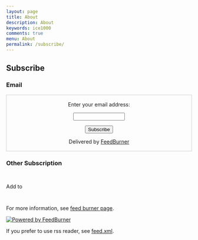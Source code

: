 ```yaml
---
layout: page
title: About
description: About
keywords: ice1000
comments: true
menu: About
permalink: /subscribe/
---
```



## Subscribe

### Email

<form style="border:1px solid #ccc;padding:3px;text-align:center;" action="https://feedburner.google.com/fb/a/mailverify" method="post" target="popupwindow" onsubmit="window.open('https://feedburner.google.com/fb/a/mailverify?uri=Ice1000', 'popupwindow', 'scrollbars=yes,width=550,height=520');return true">
<p>Enter your email address:</p><p>
<input type="text" style="width:140px" name="email"/>
</p><input type="hidden" value="Ice1000" name="uri"/><input type="hidden" name="loc" value="en_US"/>
<input type="submit" value="Subscribe" /><p>Delivered by <a href="https://feedburner.google.com" target="_blank">
FeedBurner</a></p></form>

### Other Subscription

<p><a href="http://add.my.yahoo.com/rss?url=http://feeds.feedburner.com/Ice1000" title="ice1000">
<img src="http://us.i1.yimg.com/us.yimg.com/i/us/my/addtomyyahoo4.gif" alt="" style="border:0"/></a></p>
<p><a href="http://feedly.com/#subscription/feed/http://feeds.feedburner.com/Ice1000" title="ice1000">
<img src="http://s3.feedly.com/feedburner/feedly.png" alt="" style="border:0"/></a></p>
<p><a href="http://www.netvibes.com/subscribe.php?url=http://feeds.feedburner.com/Ice1000">
<img src="http://www.netvibes.com/img/add2netvibes.gif" width="91" height="17" alt="Add to netvibes" style="border:0" /></a></p>
<p><a href="https://www.subtome.com/#/subscribe?feeds=http://feeds.feedburner.com/Ice1000" title="ice1000">
<img src="http://www.subtome.com/subtome-feedburner.png" alt="" style="border:0"/></a></p>
<p><a href="http://www.bitty.com/manual/?contenttype=rssfeed&amp;contentvalue=http://feeds.feedburner.com/Ice1000" target="_blank">
<img src="http://www.bitty.com/img/bittychicklet_91x17.gif" style="border:0" alt=""/></a></p>

For more information, see [feed burner page](feeds.feedburner.com/Ice1000).
<p><a href="https://feedburner.google.com" target="_blank"><img src="//feedburner.google.com/fb/images/pub/powered_by_fb.gif" alt="Powered by FeedBurner" style="border:0"/></a></p>

If you prefer to use rss reader, see [feed.xml](../feed.xml).
